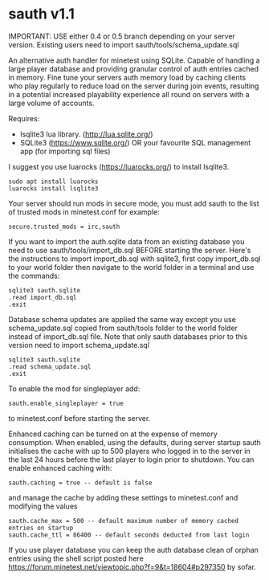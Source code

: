 # sauth v1.1

IMPORTANT: USE either 0.4 or 0.5 branch depending on your server version. Existing users need to import sauth/tools/schema_update.sql

An alternative auth handler for minetest using SQLite. Capable of handling a large player database and providing granular control of auth entries cached in memory. Fine tune your servers auth memory load by caching clients who play regularly to reduce load on the server during join events, resulting in a potential increased playability experience all round on servers with a large volume of accounts. 

Requires: 

* lsqlite3 lua library. (http://lua.sqlite.org/)
* SQLite3 (https://www.sqlite.org/) OR your favourite SQL management app (for importing sql files)

I suggest you use luarocks (https://luarocks.org/) to install lsqlite3.

	sudo apt install luarocks
	luarocks install lsqlite3

Your server should run mods in secure mode, you must add sauth to the list of trusted mods in minetest.conf for example:

	secure.trusted_mods = irc,sauth

If you want to import the auth.sqlite data from an existing database you need to use sauth/tools/import_db.sql BEFORE starting the server. Here's the instructions to import import_db.sql with sqlite3, first copy import_db.sql to your world folder then navigate to the world folder in a terminal and use the commands:

    sqlite3 sauth.sqlite
    .read import_db.sql
    .exit

Database schema updates are applied the same way except you use schema_update.sql copied from sauth/tools folder to the world folder instead of import_db.sql file. Note that only sauth databases prior to this version need to import schema_update.sql

    sqlite3 sauth.sqlite
    .read schema_update.sql
    .exit

To enable the mod for singleplayer add:

	sauth.enable_singleplayer = true

to minetest.conf before starting the server. 

Enhanced caching can be turned on at the expense of memory consumption. When enabled, using the defaults, during server startup sauth initialises the cache with up to 500 players who logged in to the server in the last 24 hours before the last player to login prior to shutdown. You can enable enhanced caching with:

	sauth.caching = true -- default is false
	
and manage the cache by adding these settings to minetest.conf and modifying the values

	sauth.cache_max = 500 -- default maximum number of memory cached entries on startup
	sauth.cache_ttl = 86400 -- default seconds deducted from last login

If you use player database you can keep the auth database clean of orphan entries using the shell script posted
here https://forum.minetest.net/viewtopic.php?f=9&t=18604#p297350 by sofar.
